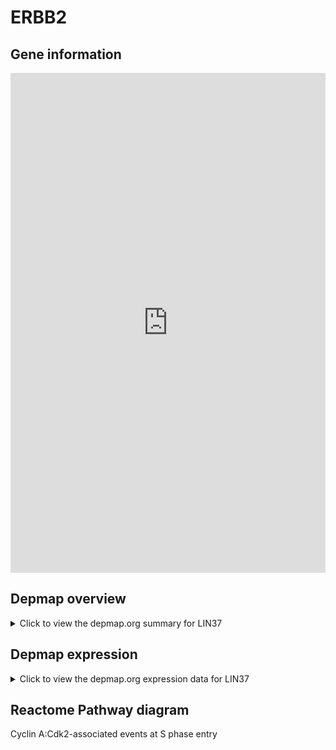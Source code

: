 <h1>ERBB2</h1>

<h2>Gene information</h2>
<iframe src="https://depmap.org/portal/gene/LIN37?tab=about" style="border:none;width:100%;height:800px"></iframe>

<h2>Depmap overview</h2>
<details>
  <summary>Click to view the depmap.org summary for LIN37</summary>
  <iframe src="https://depmap.org/portal/gene/LIN37?tab=overview" style="border:none;width:100%;height:800px"></iframe>
</details>

<h2>Depmap expression</h2>
<details>
  <summary>Click to view the depmap.org expression data for LIN37</summary>
  <iframe src="https://depmap.org/portal/gene/LIN37?tab=characterization" style="border:none;width:100%;height:800px"></iframe>
</details>



<h2>Reactome Pathway diagram</h2>
Cyclin A:Cdk2-associated events at S phase entry
<div id="diagramHolder"></div>

<script>
    //Creating the Reactome Diagram widget
    //Take into account a proxy needs to be set up in your server side pointing to www.reactome.org
    function onReactomeDiagramReady(){  //This function is automatically called when the widget code is ready to be used
        var diagram = Reactome.Diagram.create({
            "placeHolder" : "diagramHolder",
            "width" : 900,
            "height" : 500
        });

        //Initialising it to the "Hemostasis" pathway
        diagram.loadDiagram("R-HSA-69656");

        //Adding different listeners

        diagram.onDiagramLoaded(function (loaded) {
            console.info("Loaded ", loaded);
            diagram.flagItems("BAD");
	    diagram.flagItems("Q92934");
            if (loaded == "R-HSA-69656") diagram.selectItem("R-HSA-69656");
        });

     }
</script>



